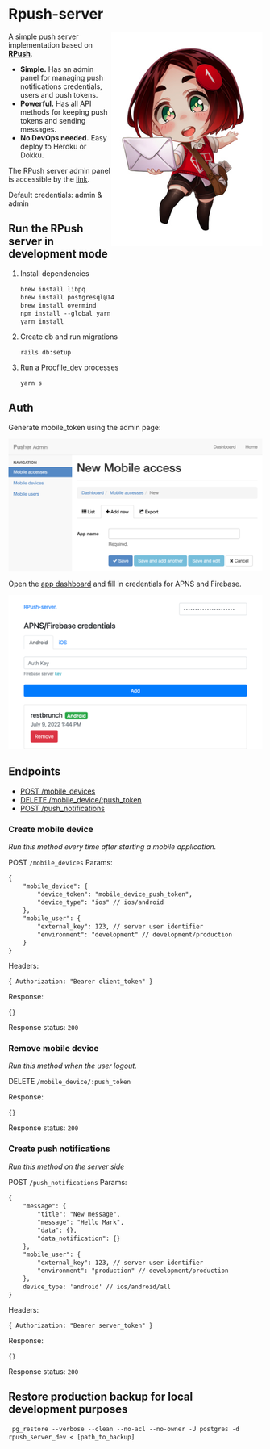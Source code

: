 
# Rpush-server

<img src="/docs/logo.jpg" align="right"
     alt="Rpush-server logo by Shen">

A simple push server implementation based on [**RPush**](https://github.com/rpush/rpush).

* **Simple.** Has an admin panel for managing push notifications credentials, users and push tokens.
* **Powerful.** Has all API methods for keeping push tokens and sending messages.
* **No DevOps needed.** Easy deploy to Heroku or Dokku.

The RPush server admin panel is accessible by the [link](http://localhost:3000/admin).

Default credentials: admin & admin

## Run the RPush server in development mode
     
1. Install dependencies
    ```console
    brew install libpq
    brew install postgresql@14
    brew install overmind
    npm install --global yarn
    yarn install
    ```

2. Create db and run migrations

    ```console
    rails db:setup
    ```
    
3. Run a Procfile_dev processes

    ```console
    yarn s
    ```

## Auth

Generate mobile_token using the admin page:

![Create mobile device](/docs/create_mobile_device.png)

Open the [app dashboard](http://localhost:5001/admin) and fill in credentials for APNS and Firebase.

![Credentials page](/docs/credentials_page.png)

## Endpoints

* [POST /mobile_devices](#create-mobile-device)
* [DELETE /mobile_device/:push_token](#remove-mobile-device)
* [POST /push_notifications](#create-push-notifications)

### Create mobile device

_Run this method every time after starting a mobile application._

POST `/mobile_devices`
Params:

```json5
{
    "mobile_device": {
        "device_token": "mobile_device_push_token",
        "device_type": "ios" // ios/android
    },
    "mobile_user": {
        "external_key": 123, // server user identifier
        "environment": "development" // development/production
    }
}
```

Headers:

```json5
{ Authorization: "Bearer client_token" }
```

Response:

```json5
{}
```
Response status: `200`

### Remove mobile device

_Run this method when the user logout._

DELETE `/mobile_device/:push_token`

Response:

```json5
{}
```
Response status: `200`

### Create push notifications

_Run this method on the server side_

POST `/push_notifications`
Params:

```json5
{
    "message": {
        "title": "New message",
        "message": "Hello Mark",
        "data": {},
        "data_notification": {}
    },
    "mobile_user": {
        "external_key": 123, // server user identifier
        "environment": "production" // development/production
    },
    device_type: 'android' // ios/android/all
}
```

Headers:

```json5
{ Authorization: "Bearer server_token" }
```

Response:

```json5
{}
```
Response status: `200`

## Restore production backup for local development purposes

```console
 pg_restore --verbose --clean --no-acl --no-owner -U postgres -d rpush_server_dev < [path_to_backup]
```
